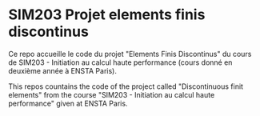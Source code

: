 # SIM203 Projet elements finis discontinus
Ce repo accueille le code du projet "Elements Finis Discontinus" du cours de SIM203 - Initiation au calcul haute performance (cours donné en deuxième année à ENSTA Paris).

This repos countains the code of the project called "Discontinuous finit elements" from the course "SIM203 - Initiation au calcul haute performance" given at ENSTA Paris.
